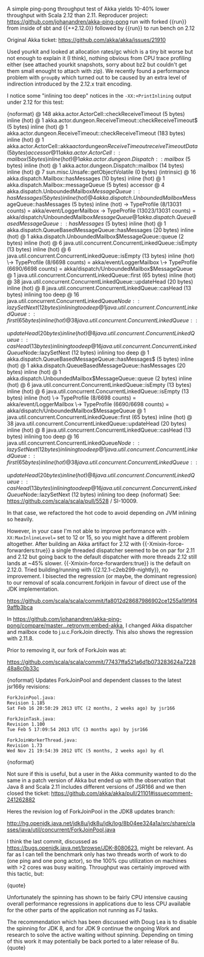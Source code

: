 A simple ping-pong throughput test of Akka yields 10-40% lower throughput with Scala 2.12 than 2.11. Reproducer project: https://github.com/johanandren/akka-ping-pong run with forked {{run}} from inside of sbt and {{++2.12.0}} followed by {{run}} to run bench on 2.12

Original Akka ticket: https://github.com/akka/akka/issues/21910

Used yourkit and looked at allocation rates/gc which is a tiny bit worse but not enough to explain it (I think), nothing obvious from CPU trace profiling either (see attached yourkit snapshots, sorry about bz2 but couldn't get them small enought to attach with zip).
We recently found a performance problem with `groupBy` which turned out to be caused by an extra level of indirection introduced by the 2.12.x trait encoding.

I notice some "inlining too deep" notices in the `-XX:+PrintInlining` output under 2.12 for this test:

{noformat}
                              @ 148   akka.actor.ActorCell::checkReceiveTimeout (5 bytes)   inline (hot)
                                @ 1   akka.actor.dungeon.ReceiveTimeout::checkReceiveTimeout$ (5 bytes)   inline (hot)
                                  @ 1   akka.actor.dungeon.ReceiveTimeout::checkReceiveTimeout (183 bytes)   inline (hot)
                                    @ 1   akka.actor.ActorCell::akka$actor$dungeon$ReceiveTimeout$$receiveTimeoutData (5 bytes)   accessor
                                    @ 11   akka.actor.ActorCell::mailbox (5 bytes)   inline (hot)
                                      @ 1   akka.actor.dungeon.Dispatch::mailbox$ (5 bytes)   inline (hot)
                                        @ 1   akka.actor.dungeon.Dispatch::mailbox (14 bytes)   inline (hot)
                                          @ 7   sun.misc.Unsafe::getObjectVolatile (0 bytes)   (intrinsic)
                                    @ 16   akka.dispatch.Mailbox::hasMessages (10 bytes)   inline (hot)
                                      @ 1   akka.dispatch.Mailbox::messageQueue (5 bytes)   accessor
                                      @ 4   akka.dispatch.UnboundedMailbox$MessageQueue::hasMessages (5 bytes)   inline (hot)
                                      @ 4   akka.dispatch.UnboundedMailbox$MessageQueue::hasMessages (5 bytes)   inline (hot)
                                       \-> TypeProfile (8/13031 counts) = akka/event/LoggerMailbox
                                       \-> TypeProfile (13023/13031 counts) = akka/dispatch/UnboundedMailbox$MessageQueue
                                        @ 1   akka.dispatch.QueueBasedMessageQueue::hasMessages$ (5 bytes)   inline (hot)
                                          @ 1   akka.dispatch.QueueBasedMessageQueue::hasMessages (20 bytes)   inline (hot)
                                            @ 1   akka.dispatch.UnboundedMailbox$MessageQueue::queue (2 bytes)   inline (hot)
                                            @ 6   java.util.concurrent.ConcurrentLinkedQueue::isEmpty (13 bytes)   inline (hot)
                                            @ 6   java.util.concurrent.ConcurrentLinkedQueue::isEmpty (13 bytes)   inline (hot)
                                             \-> TypeProfile (8/6698 counts) = akka/event/LoggerMailbox
                                             \-> TypeProfile (6690/6698 counts) = akka/dispatch/UnboundedMailbox$MessageQueue
                                              @ 1   java.util.concurrent.ConcurrentLinkedQueue::first (65 bytes)   inline (hot)
                                                @ 38   java.util.concurrent.ConcurrentLinkedQueue::updateHead (20 bytes)   inline (hot)
                                                  @ 8   java.util.concurrent.ConcurrentLinkedQueue::casHead (13 bytes)   inlining too deep
                                                  @ 16   java.util.concurrent.ConcurrentLinkedQueue$Node::lazySetNext (12 bytes)   inlining too deep
                                              @ 1   java.util.concurrent.ConcurrentLinkedQueue::first (65 bytes)   inline (hot)
                                                @ 38   java.util.concurrent.ConcurrentLinkedQueue::updateHead (20 bytes)   inline (hot)
                                                  @ 8   java.util.concurrent.ConcurrentLinkedQueue::casHead (13 bytes)   inlining too deep
                                                  @ 16   java.util.concurrent.ConcurrentLinkedQueue$Node::lazySetNext (12 bytes)   inlining too deep
                                        @ 1   akka.dispatch.QueueBasedMessageQueue::hasMessages$ (5 bytes)   inline (hot)
                                          @ 1   akka.dispatch.QueueBasedMessageQueue::hasMessages (20 bytes)   inline (hot)
                                            @ 1   akka.dispatch.UnboundedMailbox$MessageQueue::queue (2 bytes)   inline (hot)
                                            @ 6   java.util.concurrent.ConcurrentLinkedQueue::isEmpty (13 bytes)   inline (hot)
                                            @ 6   java.util.concurrent.ConcurrentLinkedQueue::isEmpty (13 bytes)   inline (hot)
                                             \-> TypeProfile (8/6698 counts) = akka/event/LoggerMailbox
                                             \-> TypeProfile (6690/6698 counts) = akka/dispatch/UnboundedMailbox$MessageQueue
                                              @ 1   java.util.concurrent.ConcurrentLinkedQueue::first (65 bytes)   inline (hot)
                                                @ 38   java.util.concurrent.ConcurrentLinkedQueue::updateHead (20 bytes)   inline (hot)
                                                  @ 8   java.util.concurrent.ConcurrentLinkedQueue::casHead (13 bytes)   inlining too deep
                                                  @ 16   java.util.concurrent.ConcurrentLinkedQueue$Node::lazySetNext (12 bytes)   inlining too deep
                                              @ 1   java.util.concurrent.ConcurrentLinkedQueue::first (65 bytes)   inline (hot)
                                                @ 38   java.util.concurrent.ConcurrentLinkedQueue::updateHead (20 bytes)   inline (hot)
                                                  @ 8   java.util.concurrent.ConcurrentLinkedQueue::casHead (13 bytes)   inlining too deep
                                                  @ 16   java.util.concurrent.ConcurrentLinkedQueue$Node::lazySetNext (12 bytes)   inlining too deep
{noformat}
See: https://github.com/scala/scala/pull/5528 / SI-10009.

In that case, we refactored the hot code to avoid depending on JVM inlining so heavily. 

However, in your case I'm not able to improve performance with `-XX:MaxInlineLevel=` set to 12 or 15, so you might have a different problem altogether.
After building an Akka artifact for 2.12 with {{-Xmixin-force-forwarders:true}} a single threaded dispatcher seemed to be on par for 2.11 and 2.12 but going back to the default dispatcher with more threads 2.12 still lands at ~45% slower.
{{-Xmixin-force-forwarders:true}} is the default on 2.12.0.
Tried building/running with {{2.12.1-c2eb299-nightly}}, no improvement.
I bisected the regression (or maybe, the dominant regression) to our removal of scala.concurrent.forkjoin in favour of direct use of the JDK implementation.

https://github.com/scala/scala/commit/fa8012d28687986902ce1255a19f9f49affb3bca

In https://github.com/johanandren/akka-ping-pong/compare/master...retronym:embed-akka, I changed Akka dispatcher and mailbox code to j.u.c.ForkJoin directly. This also shows the regression with 2.11.8.

Prior to removing it, our fork of ForkJoin was at:

https://github.com/scala/scala/commit/77437ffa521a6d1b073283624a722848a8c0b33c

{noformat}
Updates ForkJoinPool and dependent classes to the latest jsr166y revisions:

    ForkJoinPool.java:
    Revision 1.185
    Sat Feb 16 20:50:29 2013 UTC (2 months, 2 weeks ago) by jsr166

    ForkJoinTask.java:
    Revision 1.100
    Tue Feb 5 17:09:54 2013 UTC (3 months ago) by jsr166

    ForkJoinWorkerThread.java:
    Revision 1.73
    Wed Nov 21 19:54:39 2012 UTC (5 months, 2 weeks ago) by dl
{noformat}



Not sure if this is useful, but a user in the Akka community wanted to do the same in a patch version of Akka but ended up with the observation that Java 8 and Scala 2.11 includes different versions of JSR166 and we then closed the ticket:
https://github.com/akka/akka/pull/21101#issuecomment-241262882


Heres the revision log of ForkJoinPool in the JDK8 updates branch:

http://hg.openjdk.java.net/jdk8u/jdk8u/jdk/log/8b04ee324a1a/src/share/classes/java/util/concurrent/ForkJoinPool.java

I think the last commit, discussed as https://bugs.openjdk.java.net/browse/JDK-8080623, might be relevant. As far as I can tell the benchmark only has two threads worth of work to do (one ping and one pong actor), so the 100% cpu utilization on machines with >2 cores was busy waiting. Throughput was certainly improved with this tactic, but:

{quote}

Unfortunately the spinning has shown to be fairly CPU intensive causing overall performance regressions in applications due to less CPU available for the other parts of the application not running as FJ tasks. 

The recommendation which has been discussed with Doug Lea is to disable the spinning for JDK 8, and for JDK 9 continue the ongoing Work and research to solve the active waiting without spinning. Depending on timing of this work it may potentially be back ported to a later release of 8u.
{quote}


